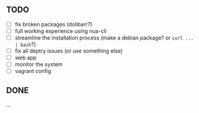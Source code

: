 ## TODO

- [ ] fix broken packages (dolibarr?)
- [ ] full working experience using nua-cli
- [ ] streamline the installation process (make a debian package? or `curl ... | bash`?)
- [ ] fix all deptry issues (or use something else)
- [ ] web app
- [ ] monitor the system
- [ ] vagrant config

## DONE

...

